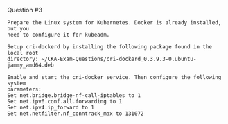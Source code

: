 
Question #3
~~~~~~~~~~~~~~~~~~~~~~~~~~~~~~~~~~~~~~~~~~~~~~~~~~~~~~~~~~~~~~~~~~~~~~~~~~~~~~~~~~~~~
Prepare the Linux system for Kubernetes. Docker is already installed, but you
need to configure it for kubeadm.

Setup cri-dockerd by installing the following package found in the local root
directory: ~/CKA-Exam-Questions/cri-dockerd_0.3.9.3-0.ubuntu-jammy_amd64.deb

Enable and start the cri-docker service. Then configure the following system
parameters:
Set net.bridge.bridge-nf-call-iptables to 1
Set net.ipv6.conf.all.forwarding to 1
Set net.ipv4.ip_forward to 1
Set net.netfilter.nf_conntrack_max to 131072
~~~~~~~~~~~~~~~~~~~~~~~~~~~~~~~~~~~~~~~~~~~~~~~~~~~~~~~~~~~~~~~~~~~~~~~~~~~~~~~~~~~~~
